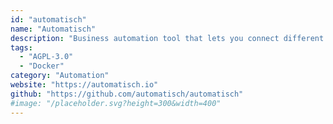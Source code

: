 ```yaml
---
id: "automatisch"
name: "Automatisch"
description: "Business automation tool that lets you connect different services like Twitter, Slack, and more to automate your business processes (alternative to Zapier)."
tags:
  - "AGPL-3.0"
  - "Docker"
category: "Automation"
website: "https://automatisch.io"
github: "https://github.com/automatisch/automatisch"
#image: "/placeholder.svg?height=300&width=400"
---
```


